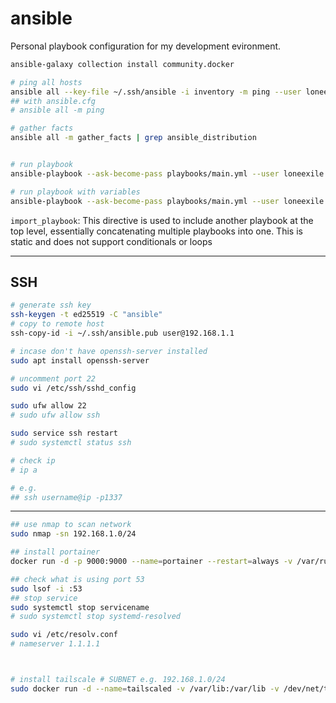# ansible

Personal playbook configuration for my development evironment.

```bash
ansible-galaxy collection install community.docker

# ping all hosts
ansible all --key-file ~/.ssh/ansible -i inventory -m ping --user loneexile
## with ansible.cfg
# ansible all -m ping

# gather facts
ansible all -m gather_facts | grep ansible_distribution


# run playbook
ansible-playbook --ask-become-pass playbooks/main.yml --user loneexile

# run playbook with variables
ansible-playbook --ask-become-pass playbooks/main.yml --user loneexile -e "@variables.yml"

```

`import_playbook`: This directive is used to include another playbook at the top
level, essentially concatenating multiple playbooks into one. This is static and
does not support conditionals or loops

---

## SSH

```bash
# generate ssh key
ssh-keygen -t ed25519 -C "ansible"
# copy to remote host
ssh-copy-id -i ~/.ssh/ansible.pub user@192.168.1.1

# incase don't have openssh-server installed
sudo apt install openssh-server

# uncomment port 22
sudo vi /etc/ssh/sshd_config

sudo ufw allow 22
# sudo ufw allow ssh

sudo service ssh restart
# sudo systemctl status ssh

# check ip
# ip a

# e.g.
## ssh username@ip -p1337
```

---

```bash
## use nmap to scan network
sudo nmap -sn 192.168.1.0/24

## install portainer
docker run -d -p 9000:9000 --name=portainer --restart=always -v /var/run/docker.sock:/var/run/docker.sock -v portainer_data:/data portainer/portainer-ce:latest

## check what is using port 53
sudo lsof -i :53
## stop service
sudo systemctl stop servicename
# sudo systemctl stop systemd-resolved

sudo vi /etc/resolv.conf
# nameserver 1.1.1.1



# install tailscale # SUBNET e.g. 192.168.1.0/24
sudo docker run -d --name=tailscaled -v /var/lib:/var/lib -v /dev/net/tun:/dev/net/tun --network=host --cap-add=NET_ADMIN --cap-add=NET_RAW --env TS_AUTHKEY=[AUTH KEY] --env TS_EXTRA_ARGS=--advertise-exit-node --env TS_ROUTES=[SUBNET] tailscale/tailscale

```
